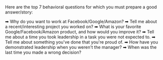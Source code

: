 Here are the top 7 behavioral questions for which you must prepare a good answer/story:

➡ Why do you want to work at Facebook/Google/Amazon?
➡ Tell me about a recent/interesting project you worked on?
➡ What is your favorite Google/Facebook/Amazon product, and how would you improve it?
➡ Tell me about a time you took leadership in a task you were not expected to.
➡ Tell me about something you've done that you're proud of.
➡ How have you demonstrated leadership when you weren't the manager?
➡ When was the last time you made a wrong decision?
